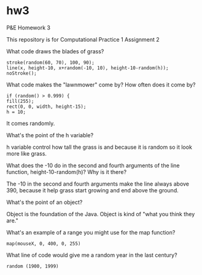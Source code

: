 # hw3

P&E Homework 3

This repository is for Computational Practice 1 Assignment 2

What code draws the blades of grass?

    stroke(random(60, 70), 100, 90);
    line(x, height-10, x+random(-10, 10), height-10-random(h));
    noStroke();

What code makes the "lawnmower" come by? How often does it come by?

    if (random() > 0.999) {
    fill(255);
    rect(0, 0, width, height-15);
    h = 10;
    
It comes randomly.

What's the point of the h variable?

h variable control how tall the grass is and because it is random so it look more like grass.

What does the -10 do in the second and fourth arguments of the line function, height-10-random(h)? Why is it there?

The -10 in the second and fourth arguments make the line always above 390, because it help grass start growing and end above the ground. 

What's the point of an object?

Object is the foundation of the Java. Object is kind of "what you think they are."

What's an example of a range you might use for the map function?

    map(mouseX, 0, 400, 0, 255)

What line of code would give me a random year in the last century?

    random (1900, 1999)
